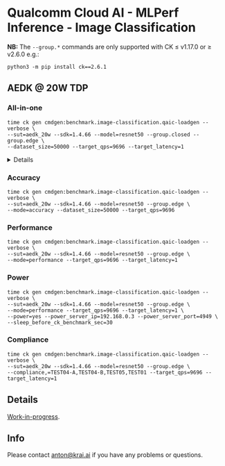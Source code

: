# Qualcomm Cloud AI - MLPerf Inference - Image Classification

**NB:** The `--group.*` commands are only supported with CK &leq; v1.17.0 or &geq; v2.6.0 e.g.:
```
python3 -m pip install ck==2.6.1
```

<a name="aedk_20w"></a>
## AEDK @ 20W TDP

<a name="aedk_20w_all-in-one"></a>
### All-in-one
```
time ck gen cmdgen:benchmark.image-classification.qaic-loadgen --verbose \
--sut=aedk_20w --sdk=1.4.66 --model=resnet50 --group.closed --group.edge \
--dataset_size=50000 --target_qps=9696 --target_latency=1
```
<details>
Specifying <tt>--group.closed --group.edge</tt> runs the benchmark in the following modes and scenarios required for the Closed division under the Edge category:
<ul>
<li>Accuracy with the given <tt>--dataset_size</tt> for the Single Stream and Offline scenarios.</li>
<li>Performance with the given <tt>--target_latency</tt> for the Single Stream scenario and <tt>--target_qps</tt> for the Offline scenario.</li>
<li>Compliance tests (TEST01, TEST04-A/B, TEST05) with the given <tt>--target_latency</tt> for the Single Stream scenario and <tt>--target_qps</tt> for the Offline scenario.</li>
</ul>
</details>

<a name="aedk_20w_accuracy"></a>
### Accuracy

```
time ck gen cmdgen:benchmark.image-classification.qaic-loadgen --verbose \
--sut=aedk_20w --sdk=1.4.66 --model=resnet50 --group.edge \
--mode=accuracy --dataset_size=50000 --target_qps=9696 
```

<a name="aedk_20w_performance"></a>
### Performance

```
time ck gen cmdgen:benchmark.image-classification.qaic-loadgen --verbose \
--sut=aedk_20w --sdk=1.4.66 --model=resnet50 --group.edge \
--mode=performance --target_qps=9696 --target_latency=1
```

<a name="aedk_20w_power"></a>
### Power

```
time ck gen cmdgen:benchmark.image-classification.qaic-loadgen --verbose \
--sut=aedk_20w --sdk=1.4.66 --model=resnet50 --group.edge \
--mode=performance --target_qps=9696 --target_latency=1 \
--power=yes --power_server_ip=192.168.0.3 --power_server_port=4949 \
--sleep_before_ck_benchmark_sec=30
```

<a name="aedk_20w_compliance"></a>
### Compliance

```
time ck gen cmdgen:benchmark.image-classification.qaic-loadgen --verbose \
--sut=aedk_20w --sdk=1.4.66 --model=resnet50 --group.edge \
--compliance,=TEST04-A,TEST04-B,TEST05,TEST01 --target_qps=9696 --target_latency=1
```

## Details

[Work-in-progress](https://gist.github.com/psyhtest/82a632f1d1746b852cb891d0416a3120).

## Info

Please contact anton@krai.ai if you have any problems or questions.
